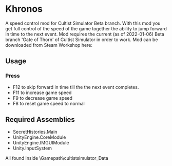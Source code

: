 # Khronos
A speed control mod for Cultist Simulator Beta branch. With this mod you get full control of the speed of the game together the ability to jump forward in time to the next event. Mod requires the current (as of 2022-01-06) Beta branch 'Gate of Thorn' of Cultist Simulator in order to work. Mod can be downloaded from Steam Workshop here:

## Usage
### Press
- F12 to skip forward in time till the the next event completes.  
- F11 to increase game speed
- F9 to decrease game speed
- F8 to reset game speed to normal


## Required Assemblies
- SecretHistories.Main
- UnityEngine.CoreModule
- UnityEngine.IMGUIModule
- Unity.InputSystem

All found inside \\Gamepath\cultistsimulator_Data


